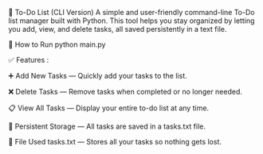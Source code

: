 📝 To-Do List (CLI Version)
A simple and user-friendly command-line To-Do list manager built with Python. This tool helps you stay organized by letting you add, view, and delete tasks, all saved persistently in a text file.

🚀 How to Run
python main.py

✅ Features :

➕ Add New Tasks — Quickly add your tasks to the list.

❌ Delete Tasks — Remove tasks when completed or no longer needed.

📋 View All Tasks — Display your entire to-do list at any time.

💾 Persistent Storage — All tasks are saved in a tasks.txt file.

📂 File Used
tasks.txt — Stores all your tasks so nothing gets lost.

